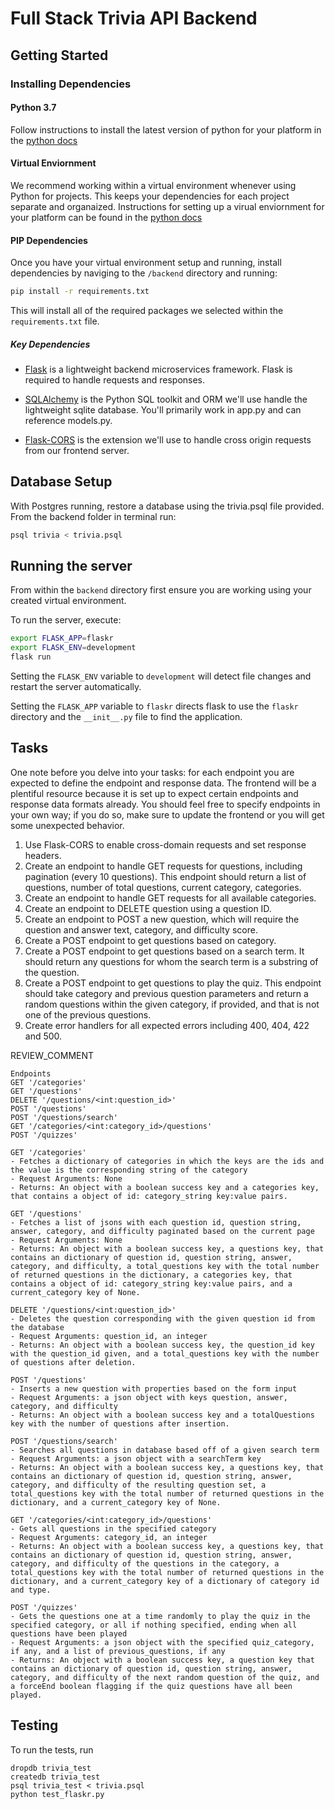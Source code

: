 # Full Stack Trivia API Backend

## Getting Started

### Installing Dependencies

#### Python 3.7

Follow instructions to install the latest version of python for your platform in the [python docs](https://docs.python.org/3/using/unix.html#getting-and-installing-the-latest-version-of-python)

#### Virtual Enviornment

We recommend working within a virtual environment whenever using Python for projects. This keeps your dependencies for each project separate and organaized. Instructions for setting up a virual enviornment for your platform can be found in the [python docs](https://packaging.python.org/guides/installing-using-pip-and-virtual-environments/)

#### PIP Dependencies

Once you have your virtual environment setup and running, install dependencies by naviging to the `/backend` directory and running:

```bash
pip install -r requirements.txt
```

This will install all of the required packages we selected within the `requirements.txt` file.

##### Key Dependencies

- [Flask](http://flask.pocoo.org/)  is a lightweight backend microservices framework. Flask is required to handle requests and responses.

- [SQLAlchemy](https://www.sqlalchemy.org/) is the Python SQL toolkit and ORM we'll use handle the lightweight sqlite database. You'll primarily work in app.py and can reference models.py. 

- [Flask-CORS](https://flask-cors.readthedocs.io/en/latest/#) is the extension we'll use to handle cross origin requests from our frontend server. 

## Database Setup
With Postgres running, restore a database using the trivia.psql file provided. From the backend folder in terminal run:
```bash
psql trivia < trivia.psql
```

## Running the server

From within the `backend` directory first ensure you are working using your created virtual environment.

To run the server, execute:

```bash
export FLASK_APP=flaskr
export FLASK_ENV=development
flask run
```

Setting the `FLASK_ENV` variable to `development` will detect file changes and restart the server automatically.

Setting the `FLASK_APP` variable to `flaskr` directs flask to use the `flaskr` directory and the `__init__.py` file to find the application. 

## Tasks

One note before you delve into your tasks: for each endpoint you are expected to define the endpoint and response data. The frontend will be a plentiful resource because it is set up to expect certain endpoints and response data formats already. You should feel free to specify endpoints in your own way; if you do so, make sure to update the frontend or you will get some unexpected behavior. 

1. Use Flask-CORS to enable cross-domain requests and set response headers. 
2. Create an endpoint to handle GET requests for questions, including pagination (every 10 questions). This endpoint should return a list of questions, number of total questions, current category, categories. 
3. Create an endpoint to handle GET requests for all available categories. 
4. Create an endpoint to DELETE question using a question ID. 
5. Create an endpoint to POST a new question, which will require the question and answer text, category, and difficulty score. 
6. Create a POST endpoint to get questions based on category. 
7. Create a POST endpoint to get questions based on a search term. It should return any questions for whom the search term is a substring of the question. 
8. Create a POST endpoint to get questions to play the quiz. This endpoint should take category and previous question parameters and return a random questions within the given category, if provided, and that is not one of the previous questions. 
9. Create error handlers for all expected errors including 400, 404, 422 and 500. 

REVIEW_COMMENT
```
Endpoints
GET '/categories'
GET '/questions'
DELETE '/questions/<int:question_id>'
POST '/questions'
POST '/questions/search'
GET '/categories/<int:category_id>/questions'
POST '/quizzes'

GET '/categories'
- Fetches a dictionary of categories in which the keys are the ids and the value is the corresponding string of the category
- Request Arguments: None
- Returns: An object with a boolean success key and a categories key, that contains a object of id: category_string key:value pairs.

GET '/questions'
- Fetches a list of jsons with each question id, question string, answer, category, and difficulty paginated based on the current page
- Request Arguments: None
- Returns: An object with a boolean success key, a questions key, that contains an dictionary of question id, question string, answer, category, and difficulty, a total_questions key with the total number of returned questions in the dictionary, a categories key, that contains a object of id: category_string key:value pairs, and a current_category key of None.

DELETE '/questions/<int:question_id>'
- Deletes the question corresponding with the given question id from the database
- Request Arguments: question_id, an integer
- Returns: An object with a boolean success key, the question_id key with the question_id given, and a total_questions key with the number of questions after deletion.

POST '/questions'
- Inserts a new question with properties based on the form input
- Request Arguments: a json object with keys question, answer, category, and difficulty
- Returns: An object with a boolean success key and a totalQuestions key with the number of questions after insertion.

POST '/questions/search'
- Searches all questions in database based off of a given search term
- Request Arguments: a json object with a searchTerm key
- Returns: An object with a boolean success key, a questions key, that contains an dictionary of question id, question string, answer, category, and difficulty of the resulting question set, a total_questions key with the total number of returned questions in the dictionary, and a current_category key of None.

GET '/categories/<int:category_id>/questions'
- Gets all questions in the specified category
- Request Arguments: category_id, an integer
- Returns: An object with a boolean success key, a questions key, that contains an dictionary of question id, question string, answer, category, and difficulty of the questions in the category, a total_questions key with the total number of returned questions in the dictionary, and a current_category key of a dictionary of category id and type.

POST '/quizzes'
- Gets the questions one at a time randomly to play the quiz in the specified category, or all if nothing specified, ending when all questions have been played
- Request Arguments: a json object with the specified quiz_category, if any, and a list of previous_questions, if any
- Returns: An object with a boolean success key, a question key that contains an dictionary of question id, question string, answer, category, and difficulty of the next random question of the quiz, and a forceEnd boolean flagging if the quiz questions have all been played.
```


## Testing
To run the tests, run
```
dropdb trivia_test
createdb trivia_test
psql trivia_test < trivia.psql
python test_flaskr.py
```